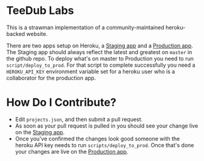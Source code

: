 TeeDub Labs
============

This is a strawman implementation of a community-maintained heroku-backed website.

There are two apps setup on Heroku, a [Staging app](http://tee-dub-labs---staging.herokuapp.com/) and a [Production app](http://tee-dub-labs.herokuapp.com/).
The Staging app should always reflect the latest and greatest on `master` in the github repo. To deploy what's on master to Production you need to run `script/deploy_to_prod`. For that script to complete successfully you need a `HEROKU_API_KEY` environment variable set for a heroku user who is a collaborator for the production app.

How Do I Contribute?
============
- Edit `projects.json`, and then submit a pull request.
- As soon as your pull request is pulled in you should see your change live on the [Staging app](http://tee-dub-labs---staging.herokuapp.com/). 
- Once you've confirmed the changes look good someone with the heroku API key needs to run `scripts/deploy_to_prod`. Once that's done your changes are live on the [Production app](http://tee-dub-labs.herokuapp.com/).
